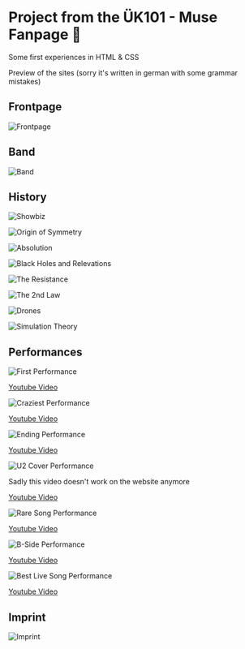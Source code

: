 # Project from the ÜK101 - Muse Fanpage 🎸
Some first experiences in HTML &amp; CSS

Preview of the sites (sorry it's written in german with some grammar mistakes)

## Frontpage
![Frontpage](https://github.com/Hiekkan/Muse_website/blob/main/screenshots/Frontpage.png)

## Band

![Band](https://github.com/Hiekkan/Muse_website/blob/main/screenshots/Band.png)

## History

![Showbiz](https://github.com/Hiekkan/Muse_website/blob/main/screenshots/Story-Showbiz.png)

![Origin of Symmetry](https://github.com/Hiekkan/Muse_website/blob/main/screenshots/Story-Origin.png)

![Absolution](https://github.com/Hiekkan/Muse_website/blob/main/screenshots/Story-Absolution.png)

![Black Holes and Relevations](https://github.com/Hiekkan/Muse_website/blob/main/screenshots/Story-BlackHoles.png)

![The Resistance](https://github.com/Hiekkan/Muse_website/blob/main/screenshots/Story-Resistance.png)

![The 2nd Law](https://github.com/Hiekkan/Muse_website/blob/main/screenshots/Story-2ndLaw.png)

![Drones](https://github.com/Hiekkan/Muse_website/blob/main/screenshots/Story-Drones.png)

![Simulation Theory](https://github.com/Hiekkan/Muse_website/blob/main/screenshots/Story-Simulation.png)

## Performances

![First Performance](https://github.com/Hiekkan/Muse_website/blob/main/screenshots/First-Performance.png)

[Youtube Video](https://www.youtube.com/watch?v=seSIGZLjXxM)

![Craziest Performance](https://github.com/Hiekkan/Muse_website/blob/main/screenshots/Craziest-Performance.png)

[Youtube Video](https://www.youtube.com/watch?v=GeJUl0oHaQU)

![Ending Performance](https://github.com/Hiekkan/Muse_website/blob/main/screenshots/Ending-Performance.png)

[Youtube Video](https://www.youtube.com/watch?v=A1Ajxkws0Og)

![U2 Cover Performance](https://github.com/Hiekkan/Muse_website/blob/main/screenshots/U2-Performance.png)

Sadly this video doesn't work on the website anymore

[Youtube Video](https://www.youtube.com/watch?v=IbF9MPyRTHI)

![Rare Song Performance](https://github.com/Hiekkan/Muse_website/blob/main/screenshots/Rare-Song-Performance.png)

[Youtube Video](https://www.youtube.com/watch?v=AaIY_8k284I)

![B-Side Performance](https://github.com/Hiekkan/Muse_website/blob/main/screenshots/B-Side-Performance.png)

[Youtube Video](https://www.youtube.com/watch?v=UPzFJtiNSDE)

![Best Live Song Performance](https://github.com/Hiekkan/Muse_website/blob/main/screenshots/Best-Live-Song.png)

[Youtube Video](https://www.youtube.com/watch?v=CW-TMcvqjac)

## Imprint

![Imprint](https://github.com/Hiekkan/Muse_website/blob/main/screenshots/Imprint.png)
